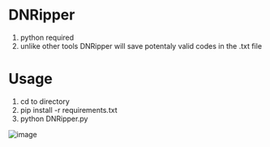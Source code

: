 # DNRipper

 1. python required
 2. unlike other tools DNRipper will save potentaly valid codes in the .txt file
 
 # Usage 
 
 1. cd to directory 
 2. pip install -r requirements.txt
 3. python DNRipper.py
 
   
 
![image](https://user-images.githubusercontent.com/95602665/192605594-ebd97fd7-6cce-45bc-9f60-9527d9255e15.png)

 
